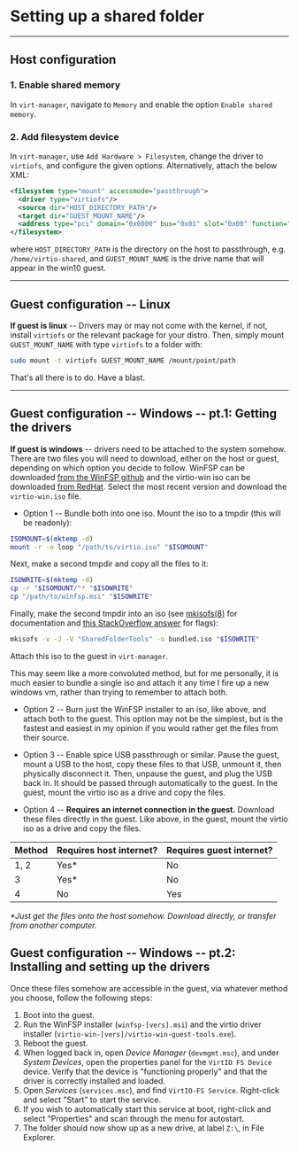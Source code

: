 # Setting up a shared folder

---

## Host configuration

### 1. Enable shared memory
In `virt-manager`, navigate to `Memory` and enable the option `Enable shared memory`.

### 2. Add filesystem device
In `virt-manager`, use `Add Hardware > Filesystem`, change the driver to `virtiofs`, and configure the given options. Alternatively, attach the below XML:
```xml
<filesystem type="mount" accessmode="passthrough">
  <driver type="virtiofs"/>
  <source dir="HOST_DIRECTORY_PATH"/>
  <target dir="GUEST_MOUNT_NAME"/>
  <address type="pci" domain="0x0000" bus="0x01" slot="0x00" function="0x0"/>
</filesystem>
```
where `HOST_DIRECTORY_PATH` is the directory on the host to passthrough, e.g. `/home/virtio-shared`, and `GUEST_MOUNT_NAME` is the drive name that will appear in the win10 guest.

---

## Guest configuration -- Linux

**If guest is linux** -- Drivers may or may not come with the kernel, if not, install `virtiofs` or the relevant package for your distro. Then, simply mount `GUEST_MOUNT_NAME` with type `virtiofs` to a folder with:
```bash
sudo mount -t virtiofs GUEST_MOUNT_NAME /mount/point/path
```

That's all there is to do. Have a blast.

---

## Guest configuration -- Windows -- pt.1: Getting the drivers

**If guest is windows** -- drivers need to be attached to the system somehow. There are two files you will need to download, either on the host or guest, depending on which option you decide to follow. WinFSP can be downloaded [from the WinFSP github](https://github.com/winfsp/winfsp/releases/) and the virtio-win iso can be downloaded [from RedHat](https://fedorapeople.org/groups/virt/virtio-win/direct-downloads/archive-virtio/). Select the most recent version and download the `virtio-win.iso` file.

- Option 1 -- Bundle both into one iso. Mount the iso to a tmpdir (this will be readonly):
```bash
ISOMOUNT=$(mktemp -d)
mount -r -o loop "/path/to/virtio.iso" "$ISOMOUNT"
```
Next, make a second tmpdir and copy all the files to it:
```bash
ISOWRITE=$(mktemp -d)
cp -r "$ISOMOUNT/"* "$ISOWRITE"
cp "/path/to/winfsp.msi" "$ISOWRITE"
```
Finally, make the second tmpdir into an iso (see [mkisofs(8)](https://linux.die.net/man/8/mkisofs) for documentation and [this StackOverflow answer](https://unix.stackexchange.com/a/760651) for flags):
```bash
mkisofs -v -J -V "SharedFolderTools" -o bundled.iso "$ISOWRITE"
```
Attach this iso to the guest in `virt-manager`.

This may seem like a more convoluted method, but for me personally, it is much easier to bundle a single iso and attach it any time I fire up a new windows vm, rather than trying to remember to attach both.

- Option 2 -- Burn just the WinFSP installer to an iso, like above, and attach both to the guest. This option may not be the simplest, but is the fastest and easiest in my opinion if you would rather get the files from their source.

- Option 3 -- Enable spice USB passthrough or similar. Pause the guest, mount a USB to the host, copy these files to that USB, unmount it, then physically disconnect it. Then, unpause the guest, and plug the USB back in. It should be passed through automatically to the guest. In the guest, mount the virtio iso as a drive and copy the files.

- Option 4 -- **Requires an internet connection in the guest.** Download these files directly in the guest. Like above, in the guest, mount the virtio iso as a drive and copy the files.

| Method | Requires host internet? | Requires guest internet? |
| ------ | ----------------------- | ------------------------ |
| 1, 2   | Yes*                    | No                       |
| 3      | Yes*                    | No                       |
| 4      | No                      | Yes                      |

*\*Just get the files onto the host somehow. Download directly, or transfer from another computer.*

## Guest configuration -- Windows -- pt.2: Installing and setting up the drivers

Once these files somehow are accessible in the guest, via whatever method you choose, follow the following steps:
1. Boot into the guest.
2. Run the WinFSP installer (`winfsp-[vers].msi`) and the virtio driver installer (`virtio-win-[vers]/virtio-win-guest-tools.exe`).
3. Reboot the guest.
4. When logged back in, open *Device Manager* (`devmgmt.msc`), and under *System Devices*, open the properties panel for the `VirtIO FS Device` device. Verify that the device is "functioning properly" and that the driver is correctly installed and loaded.
5. Open *Services* (`services.msc`), and find `VirtIO-FS Service`. Right-click and select "Start" to start the service.
6. If you wish to automatically start this service at boot, right-click and select "Properties" and scan through the menu for autostart.
7. The folder should now show up as a new drive, at label `Z:\`, in File Explorer.

